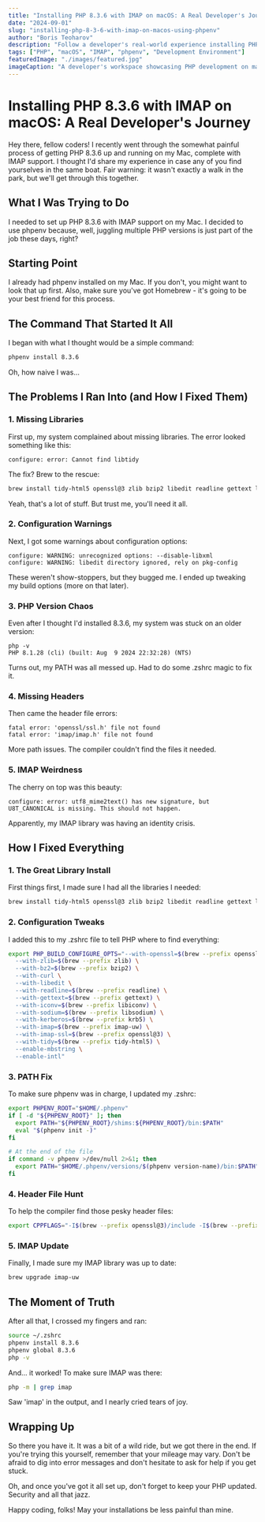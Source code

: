 ```yaml
---
title: "Installing PHP 8.3.6 with IMAP on macOS: A Real Developer's Journey"
date: "2024-09-01"
slug: "installing-php-8-3-6-with-imap-on-macos-using-phpenv"
author: "Boris Teoharov"
description: "Follow a developer's real-world experience installing PHP 8.3.6 with IMAP support on macOS using phpenv. Learn how to overcome common challenges and set up a robust PHP development environment."
tags: ["PHP", "macOS", "IMAP", "phpenv", "Development Environment"]
featuredImage: "./images/featured.jpg"
imageCaption: "A developer's workspace showcasing PHP development on macOS"
---
```


# Installing PHP 8.3.6 with IMAP on macOS: A Real Developer's Journey

Hey there, fellow coders! I recently went through the somewhat painful process of getting PHP 8.3.6 up and running on my Mac, complete with IMAP support. I thought I'd share my experience in case any of you find yourselves in the same boat. Fair warning: it wasn't exactly a walk in the park, but we'll get through this together.

## What I Was Trying to Do

I needed to set up PHP 8.3.6 with IMAP support on my Mac. I decided to use phpenv because, well, juggling multiple PHP versions is just part of the job these days, right? 

## Starting Point

I already had phpenv installed on my Mac. If you don't, you might want to look that up first. Also, make sure you've got Homebrew - it's going to be your best friend for this process.

## The Command That Started It All

I began with what I thought would be a simple command:

```bash
phpenv install 8.3.6
```

Oh, how naive I was...

## The Problems I Ran Into (and How I Fixed Them)

### 1. Missing Libraries

First up, my system complained about missing libraries. The error looked something like this:

```
configure: error: Cannot find libtidy
```

The fix? Brew to the rescue:

```bash
brew install tidy-html5 openssl@3 zlib bzip2 libedit readline gettext libiconv libsodium krb5 imap-uw curl
```

Yeah, that's a lot of stuff. But trust me, you'll need it all.

### 2. Configuration Warnings

Next, I got some warnings about configuration options:

```
configure: WARNING: unrecognized options: --disable-libxml
configure: WARNING: libedit directory ignored, rely on pkg-config
```

These weren't show-stoppers, but they bugged me. I ended up tweaking my build options (more on that later).

### 3. PHP Version Chaos

Even after I thought I'd installed 8.3.6, my system was stuck on an older version:

```
php -v
PHP 8.1.28 (cli) (built: Aug  9 2024 22:32:28) (NTS)
```

Turns out, my PATH was all messed up. Had to do some .zshrc magic to fix it.

### 4. Missing Headers

Then came the header file errors:

```
fatal error: 'openssl/ssl.h' file not found
fatal error: 'imap/imap.h' file not found
```

More path issues. The compiler couldn't find the files it needed.

### 5. IMAP Weirdness

The cherry on top was this beauty:

```
configure: error: utf8_mime2text() has new signature, but U8T_CANONICAL is missing. This should not happen.
```

Apparently, my IMAP library was having an identity crisis.

## How I Fixed Everything

### 1. The Great Library Install

First things first, I made sure I had all the libraries I needed:

```bash
brew install tidy-html5 openssl@3 zlib bzip2 libedit readline gettext libiconv libsodium krb5 imap-uw curl
```

### 2. Configuration Tweaks

I added this to my .zshrc file to tell PHP where to find everything:

```bash
export PHP_BUILD_CONFIGURE_OPTS="--with-openssl=$(brew --prefix openssl@3) \
  --with-zlib=$(brew --prefix zlib) \
  --with-bz2=$(brew --prefix bzip2) \
  --with-curl \
  --with-libedit \
  --with-readline=$(brew --prefix readline) \
  --with-gettext=$(brew --prefix gettext) \
  --with-iconv=$(brew --prefix libiconv) \
  --with-sodium=$(brew --prefix libsodium) \
  --with-kerberos=$(brew --prefix krb5) \
  --with-imap=$(brew --prefix imap-uw) \
  --with-imap-ssl=$(brew --prefix openssl@3) \
  --with-tidy=$(brew --prefix tidy-html5) \
  --enable-mbstring \
  --enable-intl"
```

### 3. PATH Fix

To make sure phpenv was in charge, I updated my .zshrc:

```bash
export PHPENV_ROOT="$HOME/.phpenv"
if [ -d "${PHPENV_ROOT}" ]; then
  export PATH="${PHPENV_ROOT}/shims:${PHPENV_ROOT}/bin:$PATH"
  eval "$(phpenv init -)"
fi

# At the end of the file
if command -v phpenv >/dev/null 2>&1; then
  export PATH="$HOME/.phpenv/versions/$(phpenv version-name)/bin:$PATH"
fi
```

### 4. Header File Hunt

To help the compiler find those pesky header files:

```bash
export CPPFLAGS="-I$(brew --prefix openssl@3)/include -I$(brew --prefix imap-uw)/include $CPPFLAGS"
```

### 5. IMAP Update

Finally, I made sure my IMAP library was up to date:

```bash
brew upgrade imap-uw
```

## The Moment of Truth

After all that, I crossed my fingers and ran:

```bash
source ~/.zshrc
phpenv install 8.3.6
phpenv global 8.3.6
php -v
```

And... it worked! To make sure IMAP was there:

```bash
php -m | grep imap
```

Saw 'imap' in the output, and I nearly cried tears of joy.

## Wrapping Up

So there you have it. It was a bit of a wild ride, but we got there in the end. If you're trying this yourself, remember that your mileage may vary. Don't be afraid to dig into error messages and don't hesitate to ask for help if you get stuck.

Oh, and once you've got it all set up, don't forget to keep your PHP updated. Security and all that jazz.

Happy coding, folks! May your installations be less painful than mine.
